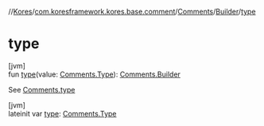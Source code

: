 //[Kores](../../../../index.md)/[com.koresframework.kores.base.comment](../../index.md)/[Comments](../index.md)/[Builder](index.md)/[type](type.md)

# type

[jvm]\
fun [type](type.md)(value: [Comments.Type](../-type/index.md)): [Comments.Builder](index.md)

See [Comments.type](../type.md)

[jvm]\
lateinit var [type](type.md): [Comments.Type](../-type/index.md)
